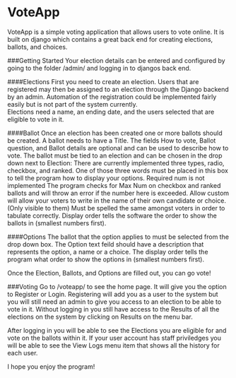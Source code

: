 # VoteApp
VoteApp is a simple voting application that allows users to vote online. It is built on django which contains a great back end for creating elections, ballots, and choices.

###Getting Started
Your election details can be entered and configured by going to the folder /admin/ and logging in to djangos back end.

####Elections 
First you need to create an election.  Users that are registered may then be assigned to an election through the Django backend by an admin.  Automation of the registration could be implemented fairly easily but is not part of the system currently.  
Elections need a name, an ending date, and the users selected that are eligible to vote in it.

####Ballot
Once an election has been created one or more ballots should be created. A ballot needs to have a Title. 
The fields How to vote, Ballot question, and Ballot details are optional and can be used to describe how to vote. The ballot must be tied to an election and can be chosen in the drop down next to Election:
There are currently implemented three types, radio, checkbox, and ranked.  One of those three words must be placed in this box to tell the program how to display your options. 
Required num is not implemented
The program checks for Max Num on checkbox and ranked ballots and will throw an error if the number here is exceeded.
Allow custom will allow your voters to write in the name of their own candidate or choice. (Only visible to them) Must be spelled the same amongst voters in order to tabulate correctly.
Display order tells the software the order to show the ballots in (smallest numbers first).

####Options
The ballot that the option applies to must be selected from the drop down box. 
The Option text feild should have a description that represents the option, a name or a choice. 
The display order tells the program what order to show the options in (smallest numbers first).

Once the Election, Ballots, and Options are filled out, you can go vote!

###Voting
Go to /voteapp/ to see the home page.  It will give you the option to Register or Login. Registering will add you as a user to the system but you  will still need an admin to give you access to an election to be able to vote in it.
Without logging in you still have access to the Results of all the elections on the system by clicking on Results on the menu bar.

After logging in you will be able to see the Elections you are eligible for and vote on the ballots within it.
If your user account has staff priviledges you will be able to see the View Logs menu item that shows all the history for each user.

I hope you enjoy the program!

